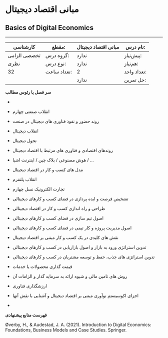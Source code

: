 # مبانی اقتصاد دیجیتال
## Basics of Digital Economics
_______________________________________________________________________________
| کارشناسی     | مقطع:       | مبانی اقتصاد دیجیتال | نام درس:    |
| ------------ | ----------- | -------------------- | ----------- |
| تخصصی الزامی | گروه درس:   | ندارد                | پیش‌نیاز:   |
| نظری         | نوع درس:    | ندارد                | هم‌نیاز:    |
| 32           | تعداد ساعت: | 2                    | تعداد واحد: |
|              |             |  ندارد               | حل تمرین:   |

**سر فصل یا رئوس مطالب**

-

- انقلاب صنعتی چهارم

- روند حضور و نفوذ فناوری های دیجیتال در صنعت

- انقلاب دیجیتال

- تحول دیجیتال

- روندهای اقتصادی و فناوری های مرتبط با اقتصاد دیجیتال

- هوش مصنوعی / بلاک چین / اینترنت اشیا  / ...

- مدل های کسب و کار در اقتصاد دیجیتال

- انقلاب پلتفرم

- تجارت الکترونیک نسل چهارم 

- تشخیص فرصت و ایده پردازی در فضای کسب و کارهای دیجیتالی

- طراحی و راه اندازی کسب و کار در اقتصاد دیجیتالی

- اصول تیم سازی در فضای کسب و کارهای دیجیتالی

- اصول مدیریت پروژه و کار تیمی در فضای کسب و کارهای دیجیتالی 

- نقش های کلیدی در یک کسب و کار مبتنی بر اقتصاد دیجیتال

- تدوین استراتژی ورود به بازار و اصول بازاریابی در کسب و کارهای دیجیتالی

- تدوین استراتژی های جذب، حفظ و توسعه مشتریان در کسب و کارهای دیجیتالی

- قیمت گذاری محصولات یا خدمات

- روش های تامین مالی و شیوه ارائه به سرمایه گذار و الزامات آن

- ارزشگذاری فناوری

- اجزای اکوسیستم نوآوری مبتنی بر اقتصاد دیجیتال و آشنایی با نقش آنها

-

**فهرست منابع پیشنهادی**

Øverby, H., & Audestad, J. A. (2021). Introduction to Digital Economics: Foundations, Business Models and Case Studies. Springer. 
